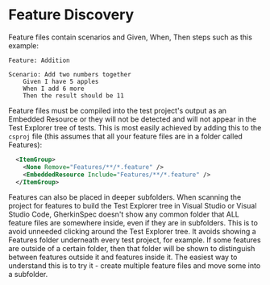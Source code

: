 # Feature Discovery

Feature files contain scenarios and Given, When, Then steps such as this example:

```gherkin
Feature: Addition

Scenario: Add two numbers together
    Given I have 5 apples
    When I add 6 more
    Then the result should be 11
```

Feature files must be compiled into the test project's output as an Embedded Resource or they will not be detected and will not appear in the Test Explorer tree of tests.  This is most easily achieved by adding this to the `csproj` file (this assumes that all your feature files are in a folder called Features):

```xml
  <ItemGroup>
    <None Remove="Features/**/*.feature" />
    <EmbeddedResource Include="Features/**/*.feature" />
  </ItemGroup>
```

Features can also be placed in deeper subfolders.  When scanning the project for features to build the Test Explorer tree in Visual Studio or Visual Studio Code, GherkinSpec doesn't show any common folder that ALL feature files are somewhere inside, even if they are in subfolders.  This is to avoid unneeded clicking around the Test Explorer tree.  It avoids showing a Features folder underneath every test project, for example.  If some features are outside of a certain folder, then that folder will be shown to distinguish between features outside it and features inside it.  The easiest way to understand this is to try it - create multiple feature files and move some into a subfolder.